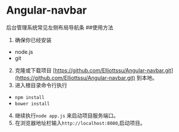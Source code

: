 # Angular-navbar
后台管理系统常见左侧布局导航条
##使用方法
1. 确保你已经安装
 - node.js
 - git 
2. 克隆或下载项目 [https://github.com/Elliottssu/Angular-navbar.git](https://github.com/Elliottssu/Angular-navbar.git) 到本地。
3. 进入根目录命令行执行
 -  `npm install` 
 -  `bower install`
4. 继续执行`node app.js` 来启动项目服务端口。
5. 在浏览器地址栏输入`http://localhost:8080`,启动项目。
